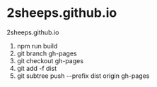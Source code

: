 # 2sheeps.github.io
2sheeps.github.io

1. npm run build
2. git branch gh-pages
3. git checkout gh-pages
4. git add -f dist
5. git subtree push --prefix dist origin gh-pages
